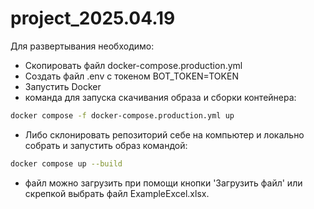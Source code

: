 # project_2025.04.19

Для развертывания необходимо:

- Скопировать файл docker-compose.production.yml
- Создать файл .env с токеном BOT_TOKEN=TOKEN
- Запустить Docker
- команда для запуска скачивания образа и сборки контейнера:
```sh
docker compose -f docker-compose.production.yml up
```
- Либо склонировать репозиторий себе на компьютер и локально собрать и запустить образ командой:
```sh
docker compose up --build
```
- файл можно загрузить при помощи кнопки 'Загрузить файл' или скрепкой выбрать файл ExampleExcel.xlsx.
